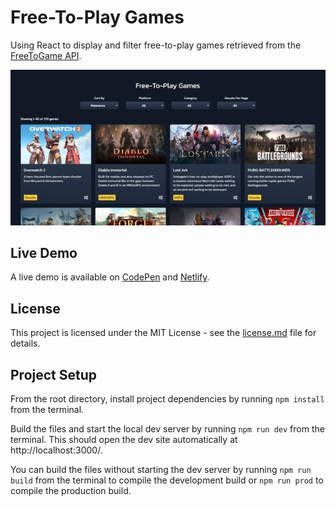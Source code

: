 # Free-To-Play Games

Using React to display and filter free-to-play games retrieved from the [FreeToGame API](https://www.freetogame.com/api-doc).

![Project Title Demo](demo-image.jpg 'Free-To-Play Games Demo')

## Live Demo

A live demo is available on [CodePen](https://codepen.io/GeorgePark/full/vYQjWXO) and [Netlify](https://free-to-play-games.netlify.app/).

## License

This project is licensed under the MIT License - see the [license.md](license.md) file for details.

## Project Setup

From the root directory, install project dependencies by running `npm install` from the terminal.

Build the files and start the local dev server by running `npm run dev` from the terminal. This should open the dev site automatically at http://localhost:3000/.

You can build the files without starting the dev server by running `npm run build` from the terminal to compile the development build or `npm run prod` to compile the production build.
